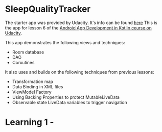 # SleepQualityTracker

The starter app was provided by Udacity. It's info can be found [here](https://github.com/udacity/andfun-kotlin-sleep-tracker)
This is the app for lesson 6 of the [Android App Development in Kotlin course on Udacity](https://www.udacity.com/course/developing-android-apps-with-kotlin--ud9012).

This app demonstrates the following views and techniques:
* Room database
* DAO
* Coroutines

It also uses and builds on the following techniques from previous lessons:
* Transformation map
* Data Binding in XML files
* ViewModel Factory
* Using Backing Properties to protect MutableLiveData
* Observable state LiveData variables to trigger navigation


# Learning 1 - 
